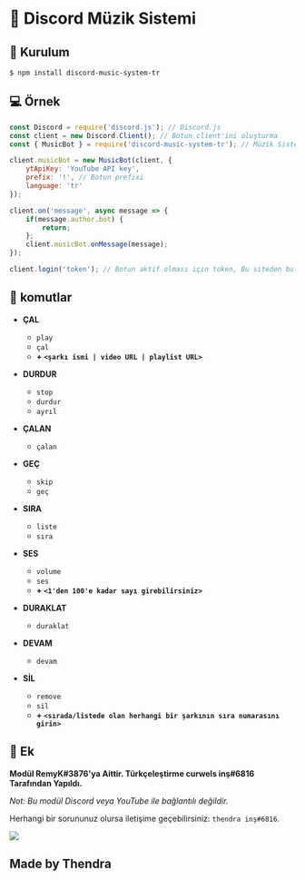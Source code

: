# 🎵 Discord Müzik Sistemi

## 🔩 Kurulum
```
$ npm install discord-music-system-tr
```

## 💻 Örnek
```js
const Discord = require('discord.js'); // Discord.js
const client = new Discord.Client(); // Botun client'ini oluşturma
const { MusicBot } = require('discord-music-system-tr'); // Müzik Sistemi modülü

client.musicBot = new MusicBot(client, {
    ytApiKey: 'YouTube API key',
    prefix: '!', // Botun prefixi
    language: 'tr'
});

client.on('message', async message => {
    if(message.author.bot) {
        return;
    };
    client.musicBot.onMessage(message);
});

client.login('token'); // Botun aktif olması için token, Bu siteden bulabilirsin https://discord.com/developers/applications/
```

## 🤖 komutlar
* **ÇAL**
  * `play` 
  * `çal`
  * **+ `<şarkı ismi | video URL | playlist URL>`**

* **DURDUR**
  * `stop`
  * `durdur`
  * `ayrıl`

* **ÇALAN**
  * `çalan`

* **GEÇ**
  * `skip`
  * `geç`

* **SIRA**
  * `liste`
  * `sıra`

* **SES**
  * `volume`
  * `ses`
  * **+ `<1'den 100'e kadar sayı girebilirsiniz>`**

* **DURAKLAT**
  * `duraklat`

* **DEVAM**
  * `devam`

* **SİL**
  * `remove`
  * `sil`
  * **+ `<sırada/listede olan herhangi bir şarkının sıra numarasını girin>`**


## 🚀 Ek

**Modül RemyK#3876'ya Aittir. Türkçeleştirme curwels inş#6816 Tarafından Yapıldı.**

*Not: Bu modül Discord veya YouTube ile bağlantılı değildir.*

Herhangi bir sorununuz olursa iletişime geçebilirsiniz: `thendra inş#6816`.

<a href="https://discord.gg/6MuTY4j6Qt"><img src="https://invidget.switchblade.xyz/6MuTY4j6Qt"></a>


## **Made by Thendra**
